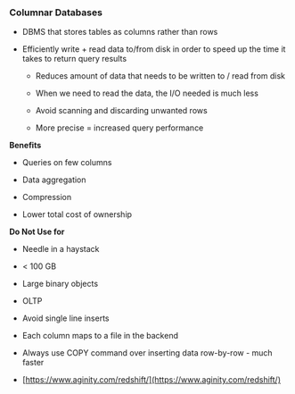 ### Columnar Databases

* DBMS that stores tables as columns rather than rows

* Efficiently write + read data to/from disk in order to speed up the time it takes to return query results

    * Reduces amount of data that needs to be written to / read from disk

    * When we need to read the data, the I/O needed is much less

    * Avoid scanning and discarding unwanted rows

    * More precise = increased query performance 

**Benefits**

* Queries on few columns

* Data aggregation

* Compression

* Lower total cost of ownership

**Do Not Use for**

* Needle in a haystack

* < 100 GB

* Large binary objects

* OLTP

* Avoid single line inserts

* Each column maps to a file in the backend

* Always use COPY command over inserting data row-by-row - much faster

* [https://www.aginity.com/redshift/](https://www.aginity.com/redshift/)
